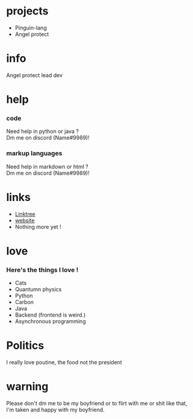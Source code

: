 # projects
* Pinguin-lang
* Angel protect
# info
Angel protect lead dev
# help
### code
Need help in python or java ?
<br>
Dm me on discord (Name#9989)!
### markup languages
Need help in markdown or html ?
<br>
Dm me on discord (Name#9989)!
# links
* [Linktree](https://links.notnoemie.repl.co)
* [website](https://website.notnoemie.repl.co)
* Nothing more yet !
# love
### Here's the things I love !
* Cats
* Quantumn physics
* Python
* Carbon
* Java
* Backend (frontend is weird.)
* Asynchronous programming
# Politics
I really love poutine, the food not the president
# warning
Please don't dm me to be my boyfriend or to flirt with me or shit like that, I'm taken and happy with my boyfriend.
